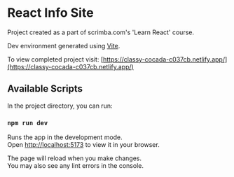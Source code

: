# React Info Site

Project created as a part of scrimba.com's 'Learn React' course.

Dev environment generated using [Vite](vitejs.dev). 

To view completed project visit:
[https://classy-cocada-c037cb.netlify.app/](https://classy-cocada-c037cb.netlify.app/)

## Available Scripts

In the project directory, you can run:

### `npm run dev`

Runs the app in the development mode.\
Open [http://localhost:5173](http://localhost:5173) to view it in your browser.

The page will reload when you make changes.\
You may also see any lint errors in the console.